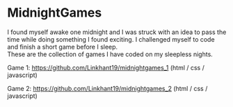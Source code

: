 # MidnightGames

I found myself awake one midnight and I was struck with an idea to pass the time while doing something I found exciting. I challenged myself to code and finish a short game before I sleep. 
<br>
These are the collection of games I have coded on my sleepless nights. 

Game 1: https://github.com/Linkhant19/midnightgames_1
(html / css / javascript)

Game 2: https://github.com/Linkhant19/midnightgames_2
(html / css / javascript)
